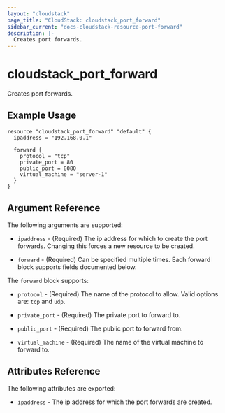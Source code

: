 ```yaml
---
layout: "cloudstack"
page_title: "CloudStack: cloudstack_port_forward"
sidebar_current: "docs-cloudstack-resource-port-forward"
description: |-
  Creates port forwards.
---
```


# cloudstack\_port\_forward

Creates port forwards.

## Example Usage

```
resource "cloudstack_port_forward" "default" {
  ipaddress = "192.168.0.1"

  forward {
    protocol = "tcp"
    private_port = 80
    public_port = 8080
    virtual_machine = "server-1"
  }
}
```

## Argument Reference

The following arguments are supported:

* `ipaddress` - (Required) The ip address for which to create the port forwards.
    Changing this forces a new resource to be created.

* `forward` - (Required) Can be specified multiple times. Each forward block supports
    fields documented below.

The `forward` block supports:

* `protocol` - (Required) The name of the protocol to allow. Valid options are:
    `tcp` and `udp`.

* `private_port` - (Required) The private port to forward to.

* `public_port` - (Required) The public port to forward from.

* `virtual_machine` - (Required) The name of the virtual machine to forward to.

## Attributes Reference

The following attributes are exported:

* `ipaddress` - The ip address for which the port forwards are created.
